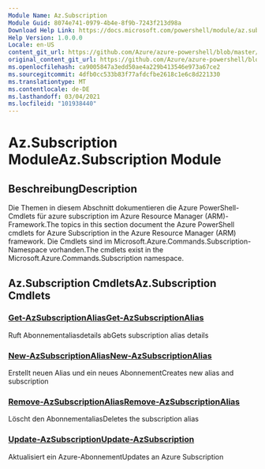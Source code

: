 ```yaml
---
Module Name: Az.Subscription
Module Guid: 8074e741-0979-4b4e-8f9b-7243f213d98a
Download Help Link: https://docs.microsoft.com/powershell/module/az.subscription
Help Version: 1.0.0.0
Locale: en-US
content_git_url: https://github.com/Azure/azure-powershell/blob/master/src/Subscription/Subscription/help/Az.Subscription.md
original_content_git_url: https://github.com/Azure/azure-powershell/blob/master/src/Subscription/Subscription/help/Az.Subscription.md
ms.openlocfilehash: ca9005847a3edd50ae4a229b413546e973a67ce2
ms.sourcegitcommit: 4dfb0cc533b83f77afdcfbe2618c1e6c8d221330
ms.translationtype: MT
ms.contentlocale: de-DE
ms.lasthandoff: 03/04/2021
ms.locfileid: "101938440"
---
```

# <span data-ttu-id="1bf5a-101">Az.Subscription Module</span><span class="sxs-lookup"><span data-stu-id="1bf5a-101">Az.Subscription Module</span></span>
## <span data-ttu-id="1bf5a-102">Beschreibung</span><span class="sxs-lookup"><span data-stu-id="1bf5a-102">Description</span></span>
<span data-ttu-id="1bf5a-103">Die Themen in diesem Abschnitt dokumentieren die Azure PowerShell-Cmdlets für azure subscription im Azure Resource Manager (ARM)-Framework.</span><span class="sxs-lookup"><span data-stu-id="1bf5a-103">The topics in this section document the Azure PowerShell cmdlets for Azure Subscription in the Azure Resource Manager (ARM) framework.</span></span> <span data-ttu-id="1bf5a-104">Die Cmdlets sind im Microsoft.Azure.Commands.Subscription-Namespace vorhanden.</span><span class="sxs-lookup"><span data-stu-id="1bf5a-104">The cmdlets exist in the Microsoft.Azure.Commands.Subscription namespace.</span></span>

## <span data-ttu-id="1bf5a-105">Az.Subscription Cmdlets</span><span class="sxs-lookup"><span data-stu-id="1bf5a-105">Az.Subscription Cmdlets</span></span>
### [<span data-ttu-id="1bf5a-106">Get-AzSubscriptionAlias</span><span class="sxs-lookup"><span data-stu-id="1bf5a-106">Get-AzSubscriptionAlias</span></span>](Get-AzSubscriptionAlias.md)
<span data-ttu-id="1bf5a-107">Ruft Abonnementaliasdetails ab</span><span class="sxs-lookup"><span data-stu-id="1bf5a-107">Gets subscription alias details</span></span>

### [<span data-ttu-id="1bf5a-108">New-AzSubscriptionAlias</span><span class="sxs-lookup"><span data-stu-id="1bf5a-108">New-AzSubscriptionAlias</span></span>](New-AzSubscriptionAlias.md)
<span data-ttu-id="1bf5a-109">Erstellt neuen Alias und ein neues Abonnement</span><span class="sxs-lookup"><span data-stu-id="1bf5a-109">Creates new alias and subscription</span></span>

### [<span data-ttu-id="1bf5a-110">Remove-AzSubscriptionAlias</span><span class="sxs-lookup"><span data-stu-id="1bf5a-110">Remove-AzSubscriptionAlias</span></span>](Remove-AzSubscriptionAlias.md)
<span data-ttu-id="1bf5a-111">Löscht den Abonnementalias</span><span class="sxs-lookup"><span data-stu-id="1bf5a-111">Deletes the subscription alias</span></span>

### [<span data-ttu-id="1bf5a-112">Update-AzSubscription</span><span class="sxs-lookup"><span data-stu-id="1bf5a-112">Update-AzSubscription</span></span>](Update-AzSubscription.md)
<span data-ttu-id="1bf5a-113">Aktualisiert ein Azure-Abonnement</span><span class="sxs-lookup"><span data-stu-id="1bf5a-113">Updates an Azure Subscription</span></span>

